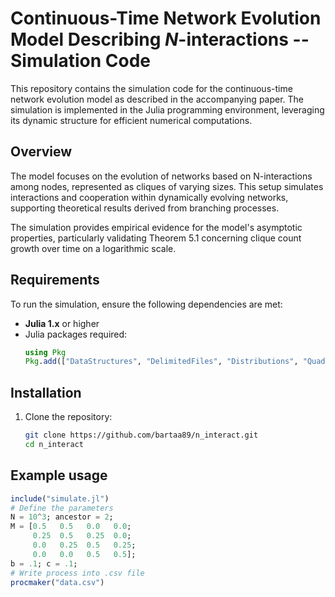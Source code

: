 # Continuous-Time Network Evolution Model Describing *N*-interactions -- Simulation Code

This repository contains the simulation code for the continuous-time network evolution model as described in the accompanying paper. The simulation is implemented in the Julia programming environment, leveraging its dynamic structure for efficient numerical computations.

## Overview

The model focuses on the evolution of networks based on N-interactions among nodes, represented as cliques of varying sizes. This setup simulates interactions and cooperation within dynamically evolving networks, supporting theoretical results derived from branching processes.

The simulation provides empirical evidence for the model's asymptotic properties, particularly validating Theorem 5.1 concerning clique count growth over time on a logarithmic scale.

## Requirements

To run the simulation, ensure the following dependencies are met:

- **Julia 1.x** or higher
- Julia packages required: 
   ``` julia
   using Pkg
   Pkg.add(["DataStructures", "DelimitedFiles", "Distributions", "QuadGK", "LinearAlgebra", "DataFrames", "CSV"])

## Installation

1. Clone the repository:
   ```bash
   git clone https://github.com/bartaa89/n_interact.git
   cd n_interact

## Example usage
   ```julia
   include("simulate.jl")
   # Define the parameters
   N = 10^3; ancestor = 2;
   M = [0.5   0.5   0.0   0.0;
        0.25  0.5   0.25  0.0;
        0.0   0.25  0.5   0.25;
        0.0   0.0   0.5   0.5];
   b = .1; c = .1;
   # Write process into .csv file
   procmaker("data.csv")
